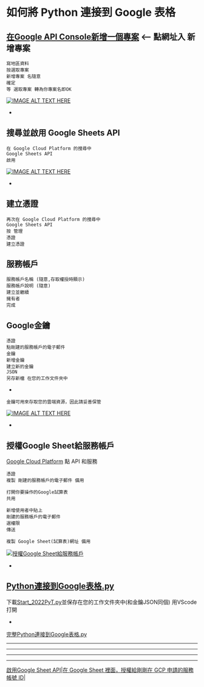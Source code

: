 
# 如何將 Python 連接到 Google 表格


## [在Google API Console新增一個專案](https://console.developers.google.com/) <-- 點網址入 新增專案

    寫地區資料
    按選取專案
    新增專案 名隨意
    確定
    等 選取專案 轉為你專案名即OK
    
[![IMAGE ALT TEXT HERE](https://img.youtube.com/vi/zcJe5Isfhng/0.jpg)](https://www.youtube.com/watch?v=zcJe5Isfhng)

-

## 搜尋並啟用 Google Sheets API

    在 Google Cloud Platform 的搜尋中
    Google Sheets API
    啟用

[![IMAGE ALT TEXT HERE](https://img.youtube.com/vi/KObOPFWQoPk/0.jpg)](https://www.youtube.com/watch?v=KObOPFWQoPk)

-

## 建立憑證
    再次在 Google Cloud Platform 的搜尋中
    Google Sheets API    
    按 管理
    憑證
    建立憑證


## 服務帳戶
    服務帳戶名稱 (隨意,存取權授時顯示)
    服務帳戶說明 (隨意)
    建立並繼續
    擁有者
    完成

## Google金鑰
    憑證
    點剛建的服務帳戶的電子郵件
    金鑰
    新增金鑰
    建立新的金鑰
    JSON
    另存新檔 在您的工作文件夾中


-

    金鑰可用來存取您的雲端資源，因此請妥善保管
    
[![IMAGE ALT TEXT HERE](https://img.youtube.com/vi/IWnQa3J5VRI/0.jpg)](https://www.youtube.com/watch?v=IWnQa3J5VRI)

-

## 授權Google Sheet給服務帳戶

  [Google Cloud Platform](https://console.developers.google.com/) 點 API 和服務
  
    憑證
    複製 剛建的服務帳戶的電子郵件 備用

    打開你要操作的Google試算表
    共用
    
    新增使用者中貼上
    剛建的服務帳戶的電子郵件
    選權限
    傳送

    複製 Google Sheet(試算表)網址 備用
    

[![授權Google Sheet給服務帳戶](https://img.youtube.com/vi/m0t8cA5MTbw/0.jpg)](https://www.youtube.com/watch?v=m0t8cA5MTbw)

-


## [Python連接到Google表格.py]()

   下載[Start_2022PyT.py](https://raw.githubusercontent.com/98672794/Teaching2022/main/Start_2022PyT.py)並保存在您的工作文件夾中(和金鑰JSON同個)
   用VScode打開


-

   [完整Python連接到Google表格.py](https://raw.githubusercontent.com/98672794/Teaching2022/main/Python%E9%80%A3%E6%8E%A5%E5%88%B0Google%E8%A1%A8%E6%A0%BC.py)





---
---
---
--- 

[啟用Google Sheet API](https://www.learncodewithmike.com/2020/08/python-write-to-google-sheet.html)|[在 Google Sheet 裡面，授權給剛剛在 GCP 申請的服務帳號 ID](https://www.maxlist.xyz/2018/09/25/python_googlesheet_crud/)|
